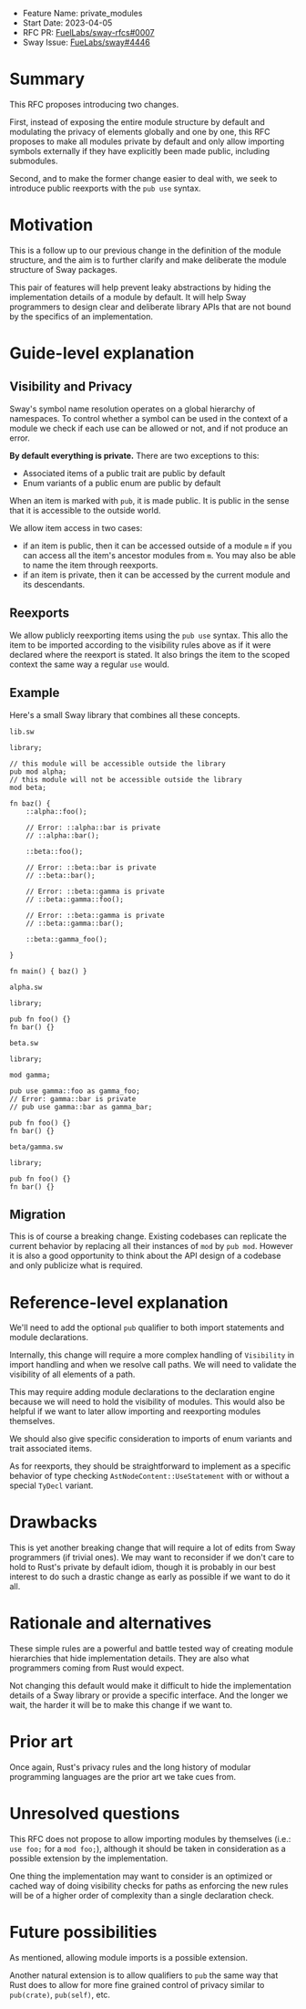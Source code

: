 - Feature Name: private_modules
- Start Date: 2023-04-05
- RFC PR: [FuelLabs/sway-rfcs#0007](https://github.com/FuelLabs/sway-rfcs/pull/25)
- Sway Issue: [FueLabs/sway#4446](https://github.com/FuelLabs/sway/issues/4446)

# Summary

[summary]: #summary

This RFC proposes introducing two changes.

First, instead of exposing the entire module structure by default and
modulating the privacy of elements globally and one by one, this RFC proposes
to make all modules private by default and only allow importing symbols
externally if they have explicitly been made public, including submodules.

Second, and to make the former change easier to deal with, we seek to introduce
public reexports with the `pub use` syntax.

# Motivation

[motivation]: #motivation

This is a follow up to our previous change in the definition of the module
structure, and the aim is to further clarify and make deliberate the module
structure of Sway packages.

This pair of features will help prevent leaky
abstractions by hiding the implementation details of a module by default. It will help
Sway programmers to design clear and deliberate library APIs that are not bound
by the specifics of an implementation.

# Guide-level explanation

[guide-level-explanation]: #guide-level-explanation

## Visibility and Privacy

Sway's symbol name resolution operates on a global hierarchy of namespaces.
To control whether a symbol can be used in the context of a module we check if
each use can be allowed or not, and if not produce an error.

**By default everything is private.** There are two exceptions to this:

* Associated items of a public trait are public by default
* Enum variants of a public enum are public by default

When an item is marked with `pub`, it is made public. It is public in the sense
that it is accessible to the outside world.


We allow item access in two cases:

* if an item is public, then it can be accessed outside of a module `m` if you
can access all the item's ancestor modules from `m`. You may also be able to
name the item through reexports.
* if an item is private, then it can be accessed by the current module and
its descendants.

## Reexports

We allow publicly reexporting items using the `pub use` syntax. This allo the
item to be imported according to the visibility rules above as if it were
declared where the reexport is stated. It also brings the item to the scoped
context the same way a regular `use` would.

## Example

Here's a small Sway library that combines all these concepts.

`lib.sw`
```sway
library;

// this module will be accessible outside the library
pub mod alpha;
// this module will not be accessible outside the library
mod beta;

fn baz() {
    ::alpha::foo();

    // Error: ::alpha::bar is private
    // ::alpha::bar();

    ::beta::foo();

    // Error: ::beta::bar is private
    // ::beta::bar();

    // Error: ::beta::gamma is private
    // ::beta::gamma::foo();

    // Error: ::beta::gamma is private
    // ::beta::gamma::bar();

    ::beta::gamma_foo();
    
}

fn main() { baz() }  
```

`alpha.sw`
```sway
library;

pub fn foo() {}
fn bar() {}
```

`beta.sw`
```sway
library;

mod gamma;

pub use gamma::foo as gamma_foo;
// Error: gamma::bar is private
// pub use gamma::bar as gamma_bar;

pub fn foo() {}
fn bar() {}
```

`beta/gamma.sw`
```sway
library;

pub fn foo() {}
fn bar() {}
````

## Migration

This is of course a breaking change. Existing codebases can replicate the
current behavior by replacing all their instances of `mod` by `pub mod`.
However it is also a good opportunity to think about the API design of
a codebase and only publicize what is required.

# Reference-level explanation

[reference-level-explanation]: #reference-level-explanation

We'll need to add the optional `pub` qualifier to both import statements and
module declarations.

Internally, this change will require a more complex handling of `Visibility` in
import handling and when we resolve call paths. We will need to validate the
visibility of all elements of a path.

This may require adding module declarations to the declaration engine because
we will need to hold the visibility of modules. This would also be helpful if
we want to later allow importing and reexporting modules themselves.

We should also give specific consideration to imports of enum variants and
trait associated items.

As for reexports, they should be straightforward to implement as a specific
behavior of type checking `AstNodeContent::UseStatement` with or without a
special `TyDecl` variant.

# Drawbacks

[drawbacks]: #drawbacks

This is yet another breaking change that will require a lot of edits from Sway
programmers (if trivial ones). We may want to reconsider if we don't
care to hold to Rust's private by default idiom, though it is probably in our
best interest to do such a drastic change as early as possible if we want to do
it all.

# Rationale and alternatives

[rationale-and-alternatives]: #rationale-and-alternatives

These simple rules are a powerful and battle tested way of creating module
hierarchies that hide implementation details.
They are also what programmers coming from Rust would expect.

Not changing this default would make it difficult to hide the implementation
details of a Sway library or provide a specific interface.
And the longer we wait, the harder it will be to make this change if we want to.

# Prior art

[prior-art]: #prior-art

Once again, Rust's privacy rules and the long history of modular programming
languages are the prior art we take cues from.

# Unresolved questions

[unresolved-questions]: #unresolved-questions

This RFC does not propose to allow importing modules by themselves (i.e.: `use foo;`
for a `mod foo;`), although it should be taken in consideration as a
possible extension by the implementation.

One thing the implementation may want to consider is an optimized or cached way
of doing visibility checks for paths as enforcing the new rules will be of a
higher order of complexity than a single declaration check.

# Future possibilities

[future-possibilities]: #future-possibilities

As mentioned, allowing module imports is a possible extension.

Another natural extension is to allow qualifiers to `pub` the same way
that Rust does to allow for more fine grained control of privacy similar to
`pub(crate)`, `pub(self)`, etc.
